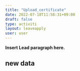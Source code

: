 ```yaml
---
title: "Upload_certificate"
date: 2022-07-18T11:58:31+09:00
draft: false
type: activiti
layout: leaveapply
user: user
---
```


**Insert Lead paragraph here.**

## new data

